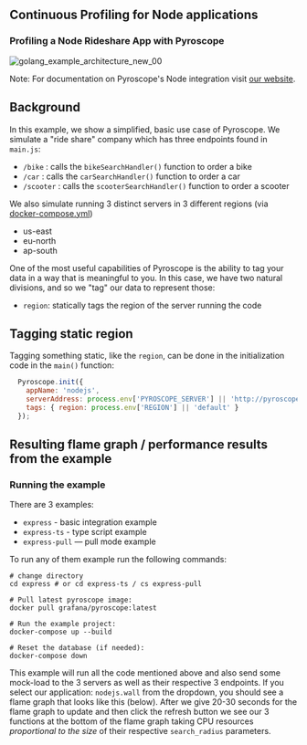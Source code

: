 ## Continuous Profiling for Node applications
### Profiling a Node Rideshare App with Pyroscope

![golang_example_architecture_new_00](https://user-images.githubusercontent.com/23323466/173370161-f8ba5c0a-cacf-4b3b-8d84-dd993019c486.gif)

Note: For documentation on Pyroscope's Node integration visit [our website](https://grafana.com/docs/pyroscope/latest/configure-client/language-sdks/nodejs/).

## Background
In this example, we show a simplified, basic use case of Pyroscope. We simulate a "ride share" company which has three endpoints found in `main.js`:
- `/bike`    : calls the `bikeSearchHandler()` function to order a bike
- `/car`     : calls the `carSearchHandler()` function to order a car
- `/scooter` : calls the `scooterSearchHandler()` function to order a scooter

We also simulate running 3 distinct servers in 3 different regions (via [docker-compose.yml](./express/docker-compose.yml))
- us-east
- eu-north
- ap-south

One of the most useful capabilities of Pyroscope is the ability to tag your data in a way that is meaningful to you. In this case, we have two natural divisions, and so we "tag" our data to represent those:
- `region`: statically tags the region of the server running the code


## Tagging static region
Tagging something static, like the `region`, can be done in the initialization code in the `main()` function:
```js
  Pyroscope.init({
    appName: 'nodejs',
    serverAddress: process.env['PYROSCOPE_SERVER'] || 'http://pyroscope:4040',
    tags: { region: process.env['REGION'] || 'default' }
  });
```

## Resulting flame graph / performance results from the example
### Running the example

There are 3 examples:
* `express` - basic integration example
* `express-ts` - type script example
* `express-pull` — pull mode example

To run any of them example run the following commands:
```shell
# change directory
cd express # or cd express-ts / cs express-pull

# Pull latest pyroscope image:
docker pull grafana/pyroscope:latest

# Run the example project:
docker-compose up --build

# Reset the database (if needed):
docker-compose down
```

This example will run all the code mentioned above and also send some mock-load to the 3 servers as well as their respective 3 endpoints. If you select our application: `nodejs.wall` from the dropdown, you should see a flame graph that looks like this (below). After we give 20-30 seconds for the flame graph to update and then click the refresh button we see our 3 functions at the bottom of the flame graph taking CPU resources _proportional to the size_ of their respective `search_radius` parameters.

